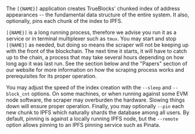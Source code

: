 The `[{NAME}]` application creates TrueBlocks' chunked index of address appearances -- the
fundamental data structure of the entire system. It also, optionally, pins each chunk of the index
to IPFS.

`[{NAME}]` is a long running process, therefore we advise you run it as a service or in terminal
multiplexer such as `tmux`. You may start and stop `[{NAME}]` as needed, but doing so means the
scraper will not be keeping up with the front of the blockchain. The next time it starts, it will
have to catch up to the chain, a process that may take several hours depending on how long ago it
was last run. See the section below and the "Papers" section of our website for more information
on how the scraping process works and prerequisites for its proper operation.

You may adjust the speed of the index creation with the `--sleep` and `--block_cnt` options. On
some machines, or when running against some EVM node software, the scraper may overburden the
hardware. Slowing things down will ensure proper operation. Finally, you may optionally `--pin`
each new chunk to IPFS which naturally shards the database among all users. By default, pinning
is against a locally running IPFS node, but the `--remote` option allows pinning to an IPFS
pinning service such as Pinata.
